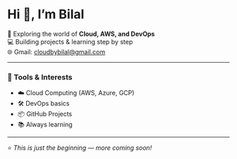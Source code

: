 # Hi 👋, I’m Bilal  

🚀 Exploring the world of **Cloud, AWS, and DevOps**  
💻 Building projects & learning step by step  
🌐 Gmail: cloudbybilal@gmail.com  

---

### 🔧 Tools & Interests
- ☁️ Cloud Computing (AWS, Azure, GCP)  
- 🛠️ DevOps basics  
- 📦 GitHub Projects  
- 📚 Always learning  

---

⭐ *This is just the beginning — more coming soon!*  
